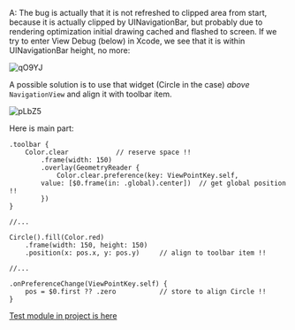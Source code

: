 A: The bug is actually that it is not refreshed to clipped area from start, because it is actually clipped by 
UINavigationBar, but probably due to rendering optimization initial drawing cached and flashed to screen. 
If we try to enter View Debug (below) in Xcode, we see that it is within UINavigationBar height, no more:

![qO9YJ](https://user-images.githubusercontent.com/62171579/167240354-32e7c4b0-4313-4580-8314-b765cf296ea3.png)

A possible solution is to use that widget (Circle in the case) *above* `NavigationView` and align it with toolbar item.

![pLbZ5](https://user-images.githubusercontent.com/62171579/167240349-80bd3f22-439f-4bfe-84f5-45efc640a4f7.gif)

Here is main part:

	.toolbar {
		Color.clear            // reserve space !!
			.frame(width: 150)
			.overlay(GeometryReader {
				Color.clear.preference(key: ViewPointKey.self,
            value: [$0.frame(in: .global).center])  // get global position !!
			})
	}

    //...

	Circle().fill(Color.red)
		.frame(width: 150, height: 150)
		.position(x: pos.x, y: pos.y)     // align to toolbar item !!

    //...

	.onPreferenceChange(ViewPointKey.self) {
		pos = $0.first ?? .zero           // store to align Circle !!
	}

[Test module in project is here](https://github.com/Asperi-Demo/4SwiftUI/blob/master/PlayOn_iOS/PlayOn_iOS/Findings/TestBigToolbarItemCut.swift)
